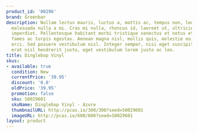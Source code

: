 ```yaml
---
product_id: '00296'
brand: Greenbar
description: Nullam lectus mauris, luctus a, mattis ac, tempus non, leo. Pellentesque
  malesuada nulla a mi. Cras mi nulla, rhoncus id, laoreet ut, ultricies id, odio.Donec
  imperdiet. Pellentesque habitant morbi tristique senectus et netus et malesuada
  fames ac turpis egestas. Aenean magna nisl, mollis quis, molestie eu, feugiat in,
  orci. Sed posuere vestibulum nisl. Integer semper, nisi eget suscipit eleifend,
  erat nisl hendrerit justo, eget vestibulum lorem justo ac leo.
title: Dinglebop Vinyl
skus:
- available: true
  condition: New
  currentPrice: '39.95'
  discount: '0.0'
  oldPrice: '39.95'
  promotion: false
  sku: S0029601
  skuName: Dinglebop Vinyl - Azure
  thumbnailURL: http://pcas.io/300/300?seed=S0029601
  imageURL: http://pcas.io/600/600?seed=S0029601
layout: product
---
```

